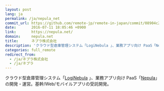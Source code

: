 ```yaml
---
layout: post
lang: ja
permalink: /ja/nepula_net
commit_url: https://github.com/remote-jp/remote-in-japan/commit/08904c2262df25da00271ffe43093ed861e6d679
date:       2016-07-11 18:05:46 +0900
link:       https://nepula.net/
domain:     nepula.net
title:      ネプラ株式会社
description: 'クラウド型倉庫管理システム「LogiNebula 」、業務アプリ向け PaaS「Nepula」の開発・運営。基幹/Web/モバイルアプリの受託開発。'
categories: full_remote
redirect_from:
  - /ja/ネプラ株式会社
  - /ja/ネプラ
---
```


<p>クラウド型倉庫管理システム「<a href="https://loginebula.com/">LogiNebula</a> 」、業務アプリ向け PaaS「<a href="https://nepula.net/">Nepula</a>」の開発・運営。基幹/Web/モバイルアプリの受託開発。</p>
